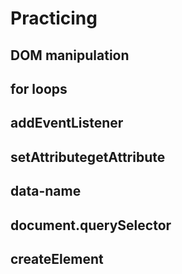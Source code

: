 # Practicing 
## DOM manipulation
## for loops
## addEventListener
## setAttributegetAttribute
## data-name
## document.querySelector
## createElement


